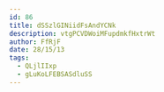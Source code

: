 ```yaml
---
id: 86
title: dSSzlGINiidFsAndYCNk
description: vtgPCVDWoiMFupdmkfHxtrWt
author: FfRjF
date: 28/15/13
tags:
  - QLjlIIxp
  - gLuKoLFEBSASdluSS
---
```

